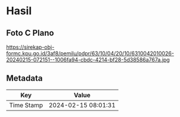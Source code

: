 # Hasil

## Foto C Plano

https://sirekap-obj-formc.kpu.go.id/3af8/pemilu/pdpr/63/10/04/20/10/6310042010026-20240215-072151--1006fa94-cbdc-4214-bf28-5d38586a767a.jpg


## Metadata

| Key        | Value               |
| ---------- | ------------------- |
| Time Stamp | 2024-02-15 08:01:31 |




